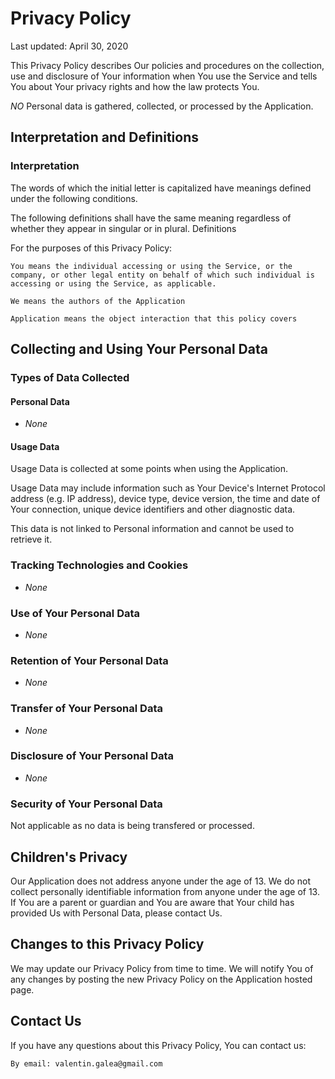 # Privacy Policy

Last updated: April 30, 2020

This Privacy Policy describes Our policies and procedures on the collection, use and disclosure of Your information when You use the Service and tells You about Your privacy rights and how the law protects You.

*NO* Personal data is gathered, collected, or processed by the Application.

## Interpretation and Definitions

### Interpretation

The words of which the initial letter is capitalized have meanings defined under the following conditions.

The following definitions shall have the same meaning regardless of whether they appear in singular or in plural.
Definitions

For the purposes of this Privacy Policy:

    You means the individual accessing or using the Service, or the company, or other legal entity on behalf of which such individual is accessing or using the Service, as applicable.

    We means the authors of the Application

    Application means the object interaction that this policy covers

## Collecting and Using Your Personal Data

### Types of Data Collected

#### Personal Data

- *None*

#### Usage Data

Usage Data is collected at some points when using the Application.

Usage Data may include information such as Your Device's Internet Protocol address (e.g. IP address), device type, device version, the time and date of Your connection, unique device identifiers and other diagnostic data.

This data is not linked to Personal information and cannot be used to retrieve it.

### Tracking Technologies and Cookies

- *None*

### Use of Your Personal Data

- *None*

### Retention of Your Personal Data

- *None*

### Transfer of Your Personal Data

- *None*

### Disclosure of Your Personal Data

- *None*

### Security of Your Personal Data

Not applicable as no data is being transfered or processed.

## Children's Privacy

Our Application does not address anyone under the age of 13. We do not collect personally identifiable information from anyone under the age of 13. If You are a parent or guardian and You are aware that Your child has provided Us with Personal Data, please contact Us.

## Changes to this Privacy Policy

We may update our Privacy Policy from time to time. We will notify You of any changes by posting the new Privacy Policy on the Application hosted page.

## Contact Us

If you have any questions about this Privacy Policy, You can contact us:

    By email: valentin.galea@gmail.com
